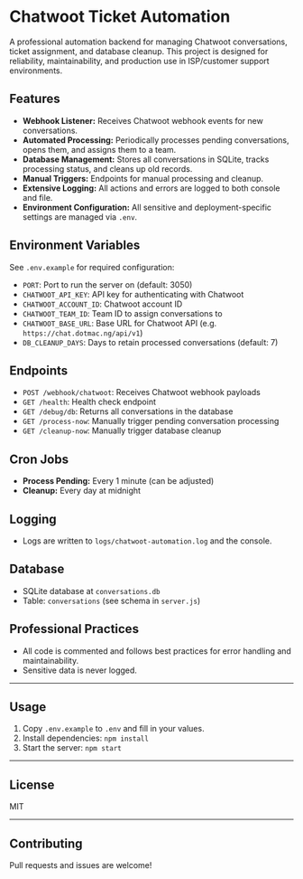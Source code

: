 # Chatwoot Ticket Automation

A professional automation backend for managing Chatwoot conversations, ticket assignment, and database cleanup. This project is designed for reliability, maintainability, and production use in ISP/customer support environments.

## Features
- **Webhook Listener:** Receives Chatwoot webhook events for new conversations.
- **Automated Processing:** Periodically processes pending conversations, opens them, and assigns them to a team.
- **Database Management:** Stores all conversations in SQLite, tracks processing status, and cleans up old records.
- **Manual Triggers:** Endpoints for manual processing and cleanup.
- **Extensive Logging:** All actions and errors are logged to both console and file.
- **Environment Configuration:** All sensitive and deployment-specific settings are managed via `.env`.

## Environment Variables
See `.env.example` for required configuration:
- `PORT`: Port to run the server on (default: 3050)
- `CHATWOOT_API_KEY`: API key for authenticating with Chatwoot
- `CHATWOOT_ACCOUNT_ID`: Chatwoot account ID
- `CHATWOOT_TEAM_ID`: Team ID to assign conversations to
- `CHATWOOT_BASE_URL`: Base URL for Chatwoot API (e.g. `https://chat.dotmac.ng/api/v1`)
- `DB_CLEANUP_DAYS`: Days to retain processed conversations (default: 7)

## Endpoints
- `POST /webhook/chatwoot`: Receives Chatwoot webhook payloads
- `GET /health`: Health check endpoint
- `GET /debug/db`: Returns all conversations in the database
- `GET /process-now`: Manually trigger pending conversation processing
- `GET /cleanup-now`: Manually trigger database cleanup

## Cron Jobs
- **Process Pending:** Every 1 minute (can be adjusted)
- **Cleanup:** Every day at midnight

## Logging
- Logs are written to `logs/chatwoot-automation.log` and the console.

## Database
- SQLite database at `conversations.db`
- Table: `conversations` (see schema in `server.js`)

## Professional Practices
- All code is commented and follows best practices for error handling and maintainability.
- Sensitive data is never logged.

---

## Usage
1. Copy `.env.example` to `.env` and fill in your values.
2. Install dependencies: `npm install`
3. Start the server: `npm start`

---

## License
MIT

---

## Contributing
Pull requests and issues are welcome!

